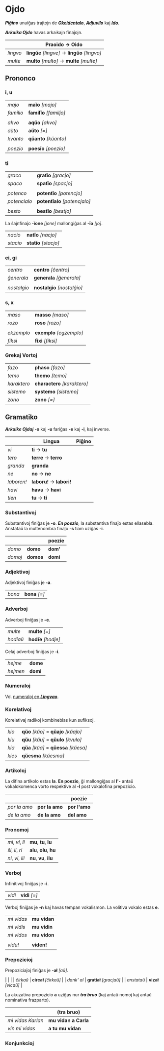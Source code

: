 # Ojdo

***Piĝino*** unuiĝas trajtojn de [***Okcidentalo***](https://eo.wikipedia.org/wiki/Okcidentalo), [***Adjuvilo***](https://eo.wikipedia.org/wiki/Adjuvilo) kaj [***Ido***](https://eo.wikipedia.org/wiki/Ido_(lingvo)).

***Arkaika Ojdo*** havas arkaikajn finaĵojn.

| | Praoido → Oido |
|-|-|
| *lingvo* | **lingŭe** *[lingve]* → **lingŭo** *[lingvo]* |
| *multe* | **multo** *[multo]* → **multe** *[multe]* |

## Prononco

### i, u

| | |
|-|-|
| *majo* | **maĭo** *[majo]* |
| *familio* | **familĭo** *[familjo]* |
| | |
| *akvo* | **aqŭo** *[akvo]* |
| *aŭto* | **aŭto** *[=]* |
| *kvanto* | **qŭanto** *[kŭanto]* |
| | |
| *poezio* | **poesīo** *[poezio]* |

### ti

| | |
|-|-|
| *graco* | **gratĭo** *[gracjo]* |
| *spaco* | **spatĭo** *[spacjo]* |
| | |
| *potenco* | **potentĭo** *[potencjo]* |
| *potencialo* | **potentĭalo** *[potencjalo]* |
| | |
| *besto* | **bestĭo** *[bestjo]* |

La ŝajnfinaĵo **-ĭone** *[jone]* mallongiĝas al **-ĭo** *[jo]*.

| | |
|-|-|
| *nacio* | **natĭo** *[nacjo]* |
| *stacio* | **statĭo** *[stacjo]* |

### ci, gi

| | |
|-|-|
| *centro* | **centro** *[ĉentro]* |
| *ĝenerala* | **generala** *[ĝenerala]* |
| | |
| *nostalgio* | **nostalgīo** *[nostalĝio]* |

### s, x

| | |
|-|-|
| *maso* | **masso** *[maso]* |
| *rozo* | **roso** *[rozo]* |
| | |
| *ekzemplo* | **exemplo** *[egzemplo]* |
| *fiksi* | **fixi** *[fiksi]* |

### Grekaj Vortoj

| | |
|-|-|
| *fazo* | **phaso** *[fazo]* |
| *temo* | **themo** *[temo]* |
| *karaktero* | **charactero** *[karaktero]* |
| *sistemo* | **systemo** *[sistemo]* |
| *zono* | **zono** *[=]* |

## Gramatiko

***Arkaike Ojdaj*** **-o** kaj **-u** fariĝas **-e** kaj **-i**, kaj inverse.

| | Lingua | Piĝino |
|-|-|-|
| *vi* | **ti** → **tu** |
| *tero* | **terre** → **terro** |
| *granda* | **granda** |
| *ne* | **no** → **ne** |
| *laboren!* | **laboru!** → **labori!** |
| *havi* | **havu** → **havi** |
| *tien* | **tu** → **ti** |

### Substantivoj

Substantivoj finiĝas je **-o**. ***En poezio***, la substantiva finaĵo estas ellasebla. Anstataŭ la multenombra finaĵo **-s** tiam uziĝas **-i**.

| | | poezie |
|-|-|-|
| *domo* | **domo** | **dom'** |
| *domoj* | **domos** | **domi** |

### Adjektivoj

Adjektivoj finiĝas je **-a**.

| | |
|-|-|
| *bona* | **bona** *[=]* |

### Adverboj

Adverboj finiĝas je **-e**.

| | |
|-|-|
| *multe* | **multe** *[=]* |
| *hodiaŭ* | **hodĭe** *[hodje]* |

Celaj adverboj finiĝas je **-i**.

| | |
|-|-|
| *hejme* | **dome** |
| *hejmen* | **domi** |

### Numeraloj

Vd. [numeraloj en ***Lingvao***](lingua.md#numeraloj).

### Korelativoj

Korelativaj radikoj kombineblas kun sufiksoj.

| | |
|-|-|
| *kio* | **qŭo** *[kŭo]* = **qŭajo** *[kŭaĵo]* |
| *kiu* | **qŭu** *[kŭu]* = **qŭulo** *[kvulo]* |
| *kia* | **qŭa** *[kŭa]* = **qŭessa** *[kŭesa]* |
| *kies* | **qŭesma** *[kŭesma]* |

### Artikoloj

La difina artikolo estas **la**. **En poezio**, ĝi mallongiĝas al **l'-** antaŭ vokalokomenca vorto respektive al **-l** post vokalofina prepozicio.

| | | poezie |
|-|-|-|
| *por la amo* | **por la amo** | **por l'amo** |
| *de la amo* | **de la amo** | **del amo** |

### Pronomoj

| | |
|-|-|
| *mi*, *vi*, *li* | **mu**, **tu**, **lu** |
| *ŝi*, *li*, *ri* | **alu**, **olu**, **hu** |
| *ni*, *vi*, *ili* | **nu**, **vu**, **ilu** |

### Verboj

Infinitivoj finiĝas je **-i**.

| | |
|-|-|
| *vidi* | **vidi** *[=]* |

Verboj finiĝas je **-n** kaj havas tempan vokalismon. La volitiva vokalo estas **e**.

| | |
|-|-|
| *mi vidas* | **mu vidan** |
| *mi vidis* | **mu vidin** |
| *mi vidos* | **mu vidon** |
| | |
| *vidu!* | **viden!** |

### Prepozicioj

Prepoziciaĵoj finiĝas je **-ał** *[aŭ]*.

| | |
| *ĉirkaŭ* | **circał** *[ĉirkaŭ]* |
| *dank' al* | **gratĭał** *[gracjaŭ]* |
| *anstataŭ* | **vizał** *[vicaŭ]* |

La akuzativa prepozicio **a** uziĝas nur ***tra bruo*** (kaj antaŭ nomoj kaj antaŭ nominativa frazparto).

| | (tra bruo) |
|-|-|
| *mi vidas Karlan* | **mu vidan a Carla** |
| *vin mi vidas* | **a tu mu vidan** |

### Konjunkcioj

